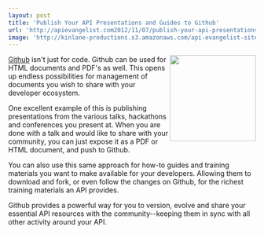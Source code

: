 ```yaml
---
layout: post
title: 'Publish Your API Presentations and Guides to Github'
url: 'http://apievangelist.com2012/11/07/publish-your-api-presentations-and-guides-to-github/'
image: 'http://kinlane-productions.s3.amazonaws.com/api-evangelist-site/blog/github-logo-basic.png'
---
```



<p>
     <a title="Github" href="https://github.com/"><img src="https://s3.amazonaws.com/kinlane-productions/api-evangelist/github/github-logo.png"  width="175" align="right" /></a>
</p>
<p>
     <a href="https://github.com/">Github</a> isn't just for code. Github can be used for HTML documents and PDF's as well. This opens up endless possibilities for management of documents you wish to share with your developer ecosystem.
</p>
<p>
     One excellent example of this is publishing presentations from the various talks, hackathons and conferences you present at. When you are done with a talk and would like to share with your community, you can just expose it as a PDF or HTML document, and push to Github.
</p>
<p>
     You can also use this same approach for how-to guides and training materials you want to make available for your developers. Allowing them to download and fork, or even follow the changes on Github, for the richest training materials an API provides.
</p>
<p>
     Github provides a powerful way for you to version, evolve and share your essential API resources with the community--keeping them in sync with all other activity around your API.
</p>
